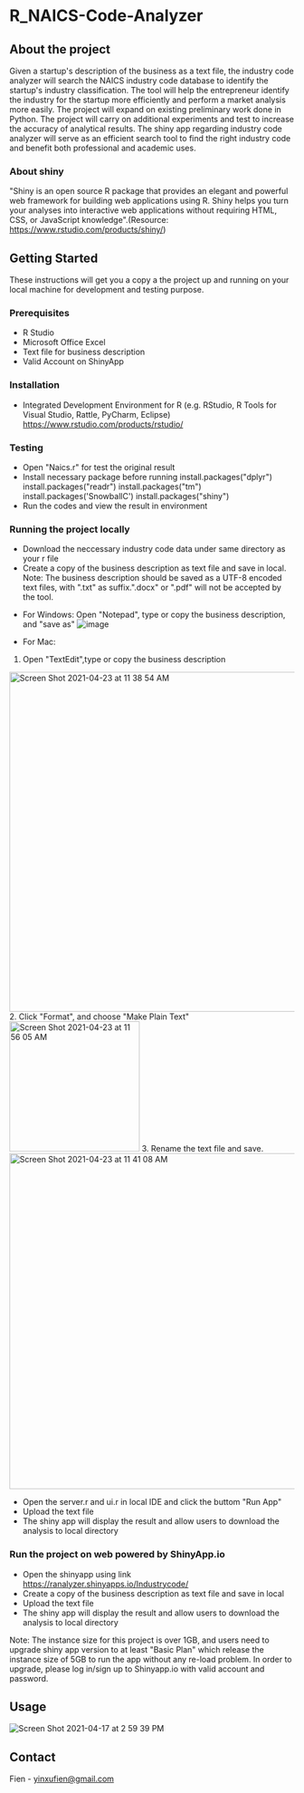 # R_NAICS-Code-Analyzer
## About the project
Given a startup's description of the business as a text file, the industry code analyzer will search the NAICS industry code database to identify the startup's industry classification. The tool will help the entrepreneur identify the industry for the startup more efficiently and perform a market analysis more easily. The project will expand on existing preliminary work done in Python. The project will carry on additional experiments and test to increase the accuracy of analytical results. The shiny app regarding industry code analyzer will serve as an efficient search tool to find the right industry code and benefit both professional and academic uses.


### About shiny 
"Shiny is an open source R package that provides an elegant and powerful web framework for building web applications using R. Shiny helps you turn your analyses into interactive web applications without requiring HTML, CSS, or JavaScript knowledge".(Resource: https://www.rstudio.com/products/shiny/)



## Getting Started
These instructions will get you a copy a the project up and running on your local machine for development and testing purpose. 

### Prerequisites
* R Studio 
* Microsoft Office Excel 
* Text file for business description
* Valid Account on ShinyApp

### Installation
* Integrated Development Environment for R (e.g. RStudio, R Tools for Visual Studio, Rattle, PyCharm, Eclipse)
https://www.rstudio.com/products/rstudio/

### Testing
* Open "Naics.r" for test the original result 
* Install necessary package before running 
install.packages("dplyr")
install.packages("readr")
install.packages("tm")
install.packages('SnowballC')
install.packages("shiny")
* Run the codes and view the result in environment

### Running the project locally
* Download the neccessary industry code data under same directory as your r file
* Create a copy of the business description as text file and save in local. 
Note: The business description should be saved as a UTF-8 encoded text files, with ".txt" as suffix.".docx" or ".pdf" will not be accepted by the tool. 
- For Windows: Open "Notepad", type or copy the business description, and "save as" 
![image](https://user-images.githubusercontent.com/82678386/115897638-a04e4d80-a42a-11eb-8dde-9c537775be2e.png)

- For Mac: 
1. Open "TextEdit",type or copy the business description
<img width="600" alt="Screen Shot 2021-04-23 at 11 38 54 AM" src="https://user-images.githubusercontent.com/82678386/115897767-c542c080-a42a-11eb-875f-1def5b80e624.png">
2. Click "Format", and choose "Make Plain Text" 
<img width="230" alt="Screen Shot 2021-04-23 at 11 56 05 AM" src="https://user-images.githubusercontent.com/82678386/115898153-3bdfbe00-a42b-11eb-81c2-ebd77a962fdf.png">
3. Rename the text file and save. 
<img width="593" alt="Screen Shot 2021-04-23 at 11 41 08 AM" src="https://user-images.githubusercontent.com/82678386/115898579-b6104280-a42b-11eb-8cce-7524e98f71d4.png">


* Open the server.r and ui.r in local IDE and click the buttom "Run App" 
* Upload the text file
* The shiny app will display the result and allow users to download the analysis to local directory


### Run the project on web powered by ShinyApp.io
* Open the shinyapp using link https://ranalyzer.shinyapps.io/Industrycode/
* Create a copy of the business description as text file and save in local 
* Upload the text file
* The shiny app will display the result and allow users to download the analysis to local directory

Note: The instance size for this project is over 1GB, and users need to upgrade shiny app version to at least "Basic Plan" which release the instance size of 5GB to run the app without any re-load problem. In order to upgrade, please log in/sign up to Shinyapp.io with valid account and password.

## Usage 
![Screen Shot 2021-04-17 at 2 59 39 PM](https://user-images.githubusercontent.com/82678386/115124038-13207a00-9f8e-11eb-8d7f-d5d4fd221385.png)

## Contact 
Fien - yinxufien@gmail.com


